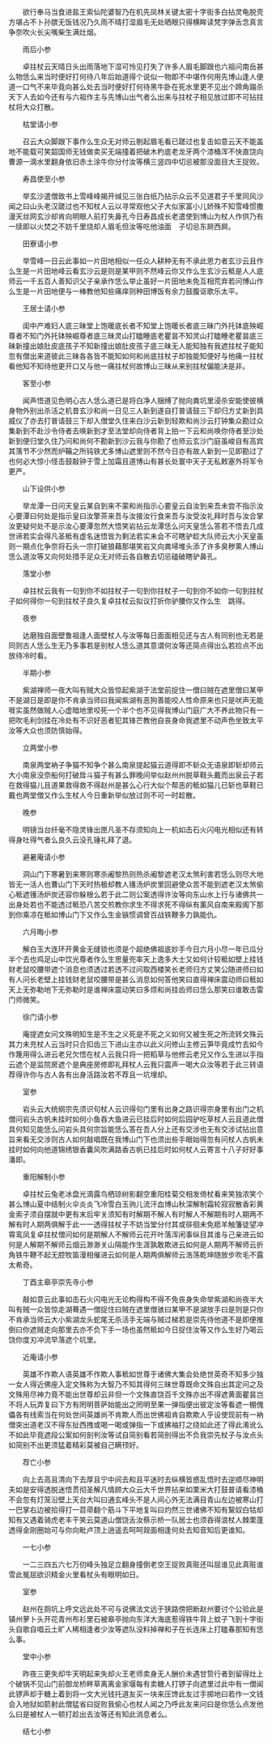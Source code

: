 <!-- { "loadSidebar": true } -->
　　欲行奉马当食进盐王索仙陀婆智乃在机先凤林关键太密十字街多白拈灵龟脱壳方堪占不卜孙膑无饭钱况乃久雨不晴打湿眉毛无处晒眼只得横眸读梵字弹舌念真言争奈吹火长尖嘴柴生满灶烟。

　　雨后小参

　　卓拄杖云天晴日头出雨落地下湿可怜见打失了许多人眉毛脚跟也六祖问南岳甚么物恁么来当时便好打何待八年后始道得个说似一物即不中堪作何用先博山逢人便道一口气不来毕竟向甚么处去当时便好打何待黑牛卧在死水里更不见出个蹄角蹋杀天下人去如今还有与六祖作主与先博山出气者么出来与拄杖子相见放过即不可拈拄杖将大众打散。

　　枯堂请小参

　　召云大众脚跟下事作么生众无对师云剔起眉毛看已蹉过也复击如意云天不能盖地不能载可笑韶国师无钱做卖买无端撞着把破木杓底老龙牙两个漆桶浑不快直饶向曹源一滴水里翻身依旧赤土涂牛你分付汝等横三竖四中切忌被那没面目大王捉败。

　　寿昌使至小参

　　举玄沙遣僧致书上雪峰峰揭开缄见三张白纸乃拈示众云不见道君子千里同风沙闻之曰山头老汉蹉过也不知杖人云以寻常观他父子大似家富小儿娇殊不知雪峰惯撒漫天丝网玄沙却肯向明眼人前打失鼻孔今日寿昌成长老遣使到博山为杖人作供乃有一牍即以火焚之不妨千里烧却人眉毛但汝等吃他油面　子切忌东屙西屙。

　　田寮请小参

　　举雪峰一日云此事如一片田地相似一任众人耕种无有不承此恩力者玄沙云且作么生是一片田地峰云看玄沙云是则是某甲则不然峰云你又作么生玄沙云秪是人人底师云一千五百人善知识父子亲承作恁么举止虽好一片田地未免互相荒弃若问博山作么生是一片田地便与一棒教他知些痛痒则种田博饭有余力鼓腹讴歌乐太平。

　　王居士请小参

　　闺中产难妇人底三昧堂上饱暖底长者不知堂上饱暖长者底三昧门外托钵底殃崛尊者不知门外托钵殃崛尊者底三昧灵山打瞌睡底老瞿昙不知灵山打瞌睡老瞿昙底三昧新撞出娘肚皮底孩子不知新撞出娘肚皮孩子底三昧无人能知独有我遮拄杖子能知忽有僧出来道彼此三昧各各皆不能知如何和尚底拄杖子却独能知便好与他痛一拄杖看他知不知待他更开口又与他一痛拄杖何故博山三昧从来别拄杖偏能决是非。

　　客至小参

　　闻声悟道见色明心古人恁么道已是将白净人捆缚了抛向粪坑里浸杀安能使彼横身物外别出杀活之机昔玄沙和尚一日见三人新到遂自打普请鼓三下却归方丈新到具威仪了亦去打普请鼓三下却入僧堂久住来白沙云新到轻欺和尚沙云打钟集众勘过众集新到不赴沙令侍者去唤新到才至法堂却向侍者背上拍一下云和尚唤你侍者至沙处新到便归堂久住乃问和尚何不勘新到沙云我与你勘了也师云玄沙门庭虽峻自有高宾其落节不少然而炉鞴之所钝铁尤多博山遮里则不然今日亦有故人新到一见即勘过了也何必大惊小怪击鼓敲钟于雪上加霜且道博山有甚长处寰中天子无私敕塞外将军令更严。

　　山下设供小参

　　举龙潭一日问天皇云某自到来不蒙和尚指示心要皇云自汝到来吾未尝不指示汝心要潭曰何处是指示皇曰汝擎茶来吾与汝接汝行食来吾与汝受汝礼拜时吾与汝合掌汝更疑何处不是示汝心要潭忽然大悟笑岩拈云龙潭恁么问天皇恁么答若不悟去几成世谛若实会得凡圣秪有虚名迷悟皆为剩法若实未会不可瞎驴趁大队师云大小天皇虽则一期点化争奈将石头一宗打破狼藉那堪笑岩又向粪埽堆头添了许多臭秽熏人博山恁么道汝等又向何处措手足众无对师云各自散去切忌磕破瞎驴鼻孔。

　　落堂小参

　　卓拄杖云我有一句到你不如拄杖子一句到你拄杖子一句到你不如你一句到拄杖子如何得你一句到拄杖子良久复卓拄杖云拟议打折你驴腰你又作么生　跳得。

　　夜参

　　达磨独自面壁鲁祖逢人面壁杖人与汝等每日面面相见还与古人有同别也无若是同则古人恁么生无乃多事若是别杖人恁么道其意谓何汝等还简点得出么若捡点不出放待冷时看。

　　半期小参

　　紫湖禅师一夜大叫有贼大众皆惊起紫湖于法堂前捉住一僧曰贼在遮里僧曰某甲不是湖日是即是你不肯承当师曰我闻紫湖有恶狗善能咬人性命原来也只是吠声无能啀实虽然做贼人心虚暗地里咬死一个半个也不见得我博山门庭广大不养此物只有一把吹毛利剑挂在冷处有不识好恶者犯其锋芒教他自丧身命我遮里不动声色坐致太平汝等大众也须防慎始得。

　　立两堂小参

　　南泉两堂衲子争猫不知争个甚么南泉提起猫云道得即不斩众无语泉即斩却师云大小南泉没奈船何打破戽斗猫子有甚么罪晚间举似赵州州脱草鞋头戴而出泉云子若在救得猫儿且道果救得救不得赵州是甚么心行大似个帮恶的秪如猫儿已斩也草鞋已戴也两堂僧又作么生杖人今日重新举似放过则不可一时趁散。

　　晚参

　　明镜当台纤毫不隐灵锋出匣凡圣不存须知向上一机如击石火闪电光相似还有转得身吐得气者么良久云没孔锤礼拜了退。

　　避暑庵请小参

　　洞山门下寒暑到来寒则寒杀阇黎热则热杀阇黎遮老汉太煞利害若恁么则尽大地皆无一活人也曹山门下天时热极却教人镬汤炉炭里回避使众苦不能到遮老汉太煞偷心秪遮镬汤炉炭还容你躲根么若于此二则公案透得许汝等向东山水上行与诸佛共一出身处若也不能透过秪恐八苦交煎教你求生不得求死不得纵有薰风自南来殿阁下那到你乘凉在秪如博山门下又作么生金镞惯调曾百战铁鞭多力孰能仇。

　　六月晦小参

　　解白玉大连环开黄金无缝锁也须是个超绝佛祖底妙手今日六月小尽一年已瓜分半个去也鸡足山中饮光尊者作么生思量兜率天上逸多大士又如何计较秪如壁上挂钱财老鼠咬腰带遮个消息也须透过若透不过问取西楼笑长老师归方丈笑公随进师曰如有人问长老壁上挂钱财老鼠咬腰带是甚么消息如何答他笑曰直得禅床震动师曰秪如天上无弥勒地下无弥勒时是谁禅床震动笑曰多烦和尚挂齿师曰恁么那笑曰谁敢击雷门师微笑。

　　徐门请小参

　　庵提遮女问文殊明知生是不生之义死是不死之义如何又被生死之所流转文殊云其力未充杖人云当时只合扣齿三下进山主亦以此义问修山主修云笋毕竟成竹去如今作篾用得么进云老兄欠悟在杖人云我只将一把稻草与他修云老兄又作么生进以手指云遮个是监院房遮个是典座房修即礼拜杖人云我只震声一喝大众汝等若于此三转语荐得许你与古人各有出身活路汝若不荐且一坑埋却。

　　室参

　　岩头云大统纲宗先须识句杖人云识得句门里有出身之路识得宗身里有出门之机僧问岩头古帆未挂时如何小鱼吞大鱼进云已挂后时如何后园驴吃草杖人云且道此僧具何知见能恁么问岩头具何宗旨能恁么答在吾人分上还有交涉也无有交涉试拈出意旨来看无交涉则古人如何敲唱既在我博山门下也须出些手眼始得忽有问杖人古帆未挂时如何向他道锦绣银香囊风吹满路香古帆已挂后时如何杖人云寄言十八子好好事潘即。

　　重阳解制小参

　　卓拄杖云兔老冰盘光滴露鸟栖琼树影翻空重阳桂菊交相发倚杖看来笑独浓笑个甚么博山夏中结制火伞炎炎飞冷雪白玉驹儿流汗血博山秋深解制霜轮寂寂散香彩黄金索子须自摆就中更有末后牢关须知有时解期不解人有时解人不解期有时人期两不解有时人期两俱解于此一一透得拄杖子不妨当堂分付其或徘徊未免羝羊触籓徒望冲霄鸾凤复卓拄杖僧问如何是期解人不解师云花开叶落浑闲事纵目其谁与己亲进云如何是人解期不解师云烟云渺渺关山隔能作生涯孰敢欺进云如何是人期两不解师云折角铁牛鞭不起无腔牧笛漫相催进云如何是人期两俱解师云浩荡乾坤随放步吹毛不露太希奇。

　　丁酉主皋亭崇先寺小参

　　敲如意云此事如击石火闪电光无论构得构不得不免丧身失命举紫湖和尚夜半大叫有贼一众皆惊走湖蓦遇一僧捉住曰贼在遮里僧骇曰某甲不是湖放手曰是则是只你不肯承当师云大小紫湖龙头蛇尾无杀活手无端与贼过梯若是崇先待他道不是即便推倒曰你遮贼走向那里去亦不负下手一场也虽然秪如今日捉住汝等又作么生好乃喝云饶你度刃冲流早落遮个坑里。

　　近庵请小参

　　英雄不作欺人语英雄不作欺人事秪如世尊于诸佛大集会处绝世英奇不知多少独一女人得近佛座入定文殊称为大智乃不知其得何三昧世尊既命文殊自出其定问之及文殊用尽神力竟不能出世尊却云非但一个文殊直饶百千文殊亦出不得遮黄面瞿昙岂不将人玩弄复曰下方有罔明菩萨始能出之罔明至果一弹指便出彼定汝等看遮一棚傀儡各有线索当在何处世间英雄尚不肯欺人而出世佛祖肯自欺欺人乎设使现前有一衲僧突出道老汉不得东扯西拽或喝一喝或弹指一下或拂袖打之绕如此还了得此淆讹么不如此毕竟遮段公案如何剖判汝等试自简别看若简别得出不负我崇先杖子与汝点头如简别不出更须猛着精彩莫被自己瞒顸好。

　　荐亡小参

　　向上去高且清向下去厚且宁中间去和且平迷时去纵横皆惑乱悟时去逆顺尽神明夫如是安得透脱迷悟贯彻圣解凡情顾大众云大千世界拈来如栗米大打鼓普请看漆桶不会忽有灯笼沿壁上天台大叫曰通玄峰头不是人间心外无法满目青山左边被寒山打一巴掌右边被拾得打一苕帚翻个筋斗下平地复叫曰灼然三世诸佛不知有黧奴白牯却知有又遇着骑虎老丰干笑云莫道山僧饶舌汝蔡示桥一队居士也须吞得浪杖人棘栗蓬透得金刚圈始可与你向毗卢顶上逍遥去呵呵觌面相逢何处去知音知后更谁知。

　　一七小参

　　一二三四五六七万仞峰头独足立翻身撞倒老空王捉败真赃还叫屈谁见此真赃谁雪此冤屈欲识精金火里看杖头有眼明如日。

　　室参

　　赵州在厕坑上呼文远此处不可与说佛法文远于狭路傍把断赵州要讨个公验此是镇州萝卜头开花青州布衫里石被皋亭抛向东洋大海底惹得铁牛背上蚊子飞到十字街头自歌自唱云土旷人稀相逢者少汝等遮队没料掉禅和子在长连床上打瞌春那知有恁么事。

　　堂中小参

　　昨夜三更失却牛天明起来失却火王老师卖身无人酬价未遇甘贽行者到留得灶上个破锅不见山门前御龙桥畔草离离金家堰每有卖糖人打锣子向遮里过此中有一僧闻此锣声却于糖上着到将一文大光钱托道友买一块来压馋此友过手掷地曰若作一文钱会入地狱如箭射此僧猛省曰捉败我偷心也杖人闻之乃呼此友来问曰是你恁么点发他么曰是被杖人一顿打趁出去汝等还有知此消息者么。

　　结七小参

